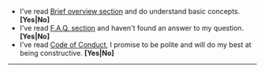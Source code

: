 <!--- If you have a trivial question you can ask it in Gitter room: https://gitter.im/ruslo/hunter -->

* I've read [Brief overview section](https://docs.hunter.sh/en/latest/overview.html) and do understand basic concepts. **[Yes|No]**
* I've read [F.A.Q. section](https://docs.hunter.sh/en/latest/faq.html) and haven't found an answer to my question. **[Yes|No]**
* I've read [Code of Conduct](https://github.com/cpp-pm/hunter/blob/master/.github/CODE_OF_CONDUCT.md), I promise to be polite and will do my best at being constructive. **[Yes|No]**

---
